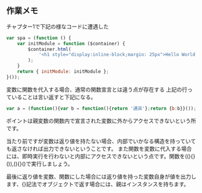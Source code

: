## 作業メモ

チャプター1で下記の様なコードに遭遇した

~~~~js
var spa = (function () {
    var initModule = function ($container) {
        $container.html(
            '<h1 style="display:inline-block;margin: 25px">Hello World!</h1>'
        );
    }
    return { initModule: initModule };
}());
~~~~

変数に関数を代入する場合、通常の関数宣言とは違う点が存在する
上記の行っていることは言い返すと下記になる。

~~~~js
var a = (function(){var b = function(){return '通貨'};return {b:b}}());
~~~~

ポイントは親変数の関数内で宣言された変数に外からアクセスできないという所です。

当たり前ですが変数は返り値を持たない場合、内部でいかなる構造を持っていても返さなければ出力できないということです。
また関数を変数に代入する場合には、即時実行を行わないと内部にアクセスできないという点です。関数を((){}()),(){}()で実行しましょう。

最後に返り値を変数、関数にした場合には返り値を持った変数自身が値を出力します、{}記法でオブジェクトで返す場合には、親はインスタンスを持ちます。

